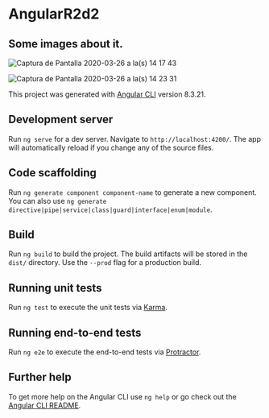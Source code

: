 # AngularR2d2

## Some images about it.

![Captura de Pantalla 2020-03-26 a la(s) 14 17 43](https://user-images.githubusercontent.com/14813235/77676330-efe2f100-6f6c-11ea-9392-234a94462ec3.png)

![Captura de Pantalla 2020-03-26 a la(s) 14 23 31](https://user-images.githubusercontent.com/14813235/77676677-67188500-6f6d-11ea-967a-3d8cad74be4f.png)

This project was generated with [Angular CLI](https://github.com/angular/angular-cli) version 8.3.21.

## Development server

Run `ng serve` for a dev server. Navigate to `http://localhost:4200/`. The app will automatically reload if you change any of the source files.

## Code scaffolding

Run `ng generate component component-name` to generate a new component. You can also use `ng generate directive|pipe|service|class|guard|interface|enum|module`.

## Build

Run `ng build` to build the project. The build artifacts will be stored in the `dist/` directory. Use the `--prod` flag for a production build.

## Running unit tests

Run `ng test` to execute the unit tests via [Karma](https://karma-runner.github.io).

## Running end-to-end tests

Run `ng e2e` to execute the end-to-end tests via [Protractor](http://www.protractortest.org/).

## Further help

To get more help on the Angular CLI use `ng help` or go check out the [Angular CLI README](https://github.com/angular/angular-cli/blob/master/README.md).
